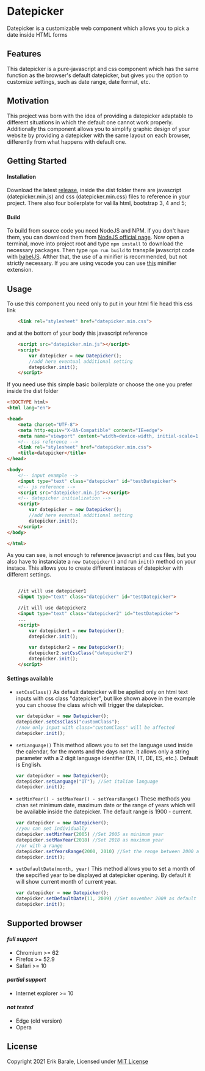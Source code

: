 # Datepicker 

Datepicker is a customizable web component which allows you to pick a date inside HTML forms

## Features

This datepicker is a pure-javascript and css component which has the same function as the browser's default datepicker, but gives you the option to customize settings, such as date range, date format, etc.

## Motivation

This project was born with the idea of providing a datepicker adaptable to different situations in which the default one cannot work properly.
Additionally ths component allows you to simplify graphic design of your website by providing a datepicker with the same layout on each browser, differently from what happens with default one.

## Getting Started
    
#### Installation 
Download the latest <a href="https://github.com/berik99/datepicker/releases/">release</a>, inside the dist folder there are javascript (datepicker.min.js) and css (datepicker.min.css) files to reference  in your project.
There also four boilerplate for valilla html, bootstrap 3, 4 and 5;

#### Build 
To build  from source code you need NodeJS and NPM. if you don't have them, you can download them from <a href="https://nodejs.org/en/">NodeJS official page</a>.
Now open a terminal, move into project root and type `npm install` to download the necessary packages.
Then type `npm run build` to transpile javascript code with <a href="https://babeljs.io/">babelJS</a>.
Afther that, the use of a minifier is recommended, but not strictly necessary.
If you are using vscode you can use <a href="https://marketplace.visualstudio.com/items?itemName=olback.es6-css-minify">this</a> minifier extension.

## Usage
To use this component you need only to put in your html file head this css link 
```html
    <link rel="stylesheet" href="datepicker.min.css">
```
and at the bottom of your body this javascript reference
```html
    <script src="datepicker.min.js"></script>
    <script>
        var datepicker = new Datepicker();
        //add here eventual additional setting
        datepicker.init();
    </script>
```
If you need use this simple basic boilerplate or choose the one you prefer inside the dist folder 
```html
<!DOCTYPE html>
<html lang="en">

<head>
    <meta charset="UTF-8">
    <meta http-equiv="X-UA-Compatible" content="IE=edge">
    <meta name="viewport" content="width=device-width, initial-scale=1.0">
    <!-- css reference -->
    <link rel="stylesheet" href="datepicker.min.css">
    <title>datepicker</title>
</head>

<body>
    <!-- input example -->
    <input type="text" class="datepicker" id="testDatepicker">
    <!-- js reference -->
    <script src="datepicker.min.js"></script>
    <!-- datepicker initialization -->
    <script>
        var datepicker = new Datepicker();
        //add here eventual additional setting
        datepicker.init();
    </script>
</body>

</html>
```
As you can see, is not enough to reference javascript and css files, but you also have to instanciate a `new Datepicker()` and run `init()` method on your instace. This allows you to create different instaces of datepicker with different settings.
```html

    //it will use datepicker1
    <input type="text" class="datepicker" id="testDatepicker">

    //it will use datepicker2 
    <input type="text" class="datepicker2" id="testDatepicker"> 
    ...
    <script>
        var datepicker1 = new Datepicker();
        datepicker.init();

        var datepicker2 = new Datepicker();
        datepicker2.setCssClass("datepicker2")
        datepicker.init();
    </script>
```

#### Settings available
* `setCssClass()`
As default datepicker will be applied only on html text inputs with css class "datepicker", but like shown above in the example you can choose the class which will trigger the datepicker.
    ```javascript
    var datepicker = new Datepicker();
    datepicker.setCssClass("customClass"); 
    //now only input with class="customClass" will be affected
    datepicker.init();
    ```
* `setLanguage()`
  This method allows you to set the language used inside the calendar, for the monts and the days name. it allows only a string parameter with a 2 digit language identifier (EN, IT, DE, ES, etc.). Default is English.
    ```javascript
    var datepicker = new Datepicker();
    datepicker.setLanguage("IT"); //Set italian language
    datepicker.init();
    ```
* `setMinYear() - setMaxYear() - setYearsRange()`
  These methods you chan set minimum date, maximum date or the range of years which will be available inside the datepicker. 
  The default range is 1900 - current.
    ```javascript
    var datepicker = new Datepicker();
    //you can set individually
    datepicker.setMinYear(2005) //Set 2005 as minimum year
    datepicker.setMaxYear(2018) //Set 2018 as maximum year
    //or with a range
    datepicker.setYearsRange(2000, 2010) //Set the renge between 2000 and 2010
    datepicker.init();
    ```
* `setDefaultDate(month, year)`
  This method allows you to set a month of the sepcified year to be displayed at datepicker opening. By default it will show current month of current year.
    ```javascript
    var datepicker = new Datepicker();
    datepicker.setDefaultDate(11, 2009) //Set november 2009 as default date 
    datepicker.init();
    ```

## Supported browser
#### *full support*
* Chromium >= 62
* Firefox >= 52.9
* Safari >= 10
#### *partial support*
* Internet explorer >= 10
#### *not tested*
* Edge (old version)
* Opera
## License

Copyright 2021 Erik Barale, Licensed under <a href="/dist/LICENSE">MIT License</a>